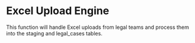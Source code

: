 # Excel Upload Engine

This function will handle Excel uploads from legal teams and process them into the staging and legal_cases tables.